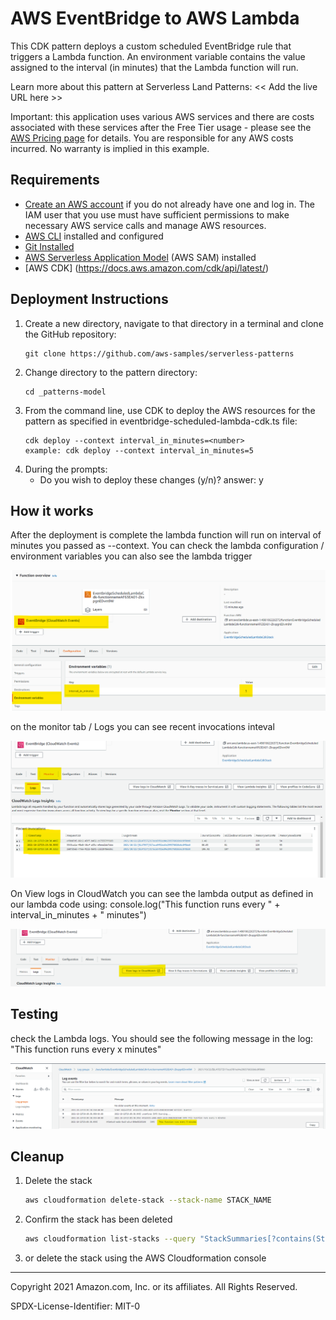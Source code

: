 # AWS EventBridge to AWS Lambda

This CDK pattern deploys a custom scheduled EventBridge rule that triggers a Lambda function. An environment variable contains the value assigned to the interval (in minutes) that the Lambda function will run.

Learn more about this pattern at Serverless Land Patterns: << Add the live URL here >>

Important: this application uses various AWS services and there are costs associated with these services after the Free Tier usage - please see the [AWS Pricing page](https://aws.amazon.com/pricing/) for details. You are responsible for any AWS costs incurred. No warranty is implied in this example.

## Requirements

* [Create an AWS account](https://portal.aws.amazon.com/gp/aws/developer/registration/index.html) if you do not already have one and log in. The IAM user that you use must have sufficient permissions to make necessary AWS service calls and manage AWS resources.
* [AWS CLI](https://docs.aws.amazon.com/cli/latest/userguide/install-cliv2.html) installed and configured
* [Git Installed](https://git-scm.com/book/en/v2/Getting-Started-Installing-Git)
* [AWS Serverless Application Model](https://docs.aws.amazon.com/serverless-application-model/latest/developerguide/serverless-sam-cli-install.html) (AWS SAM) installed
* [AWS CDK] (https://docs.aws.amazon.com/cdk/api/latest/)

## Deployment Instructions

1. Create a new directory, navigate to that directory in a terminal and clone the GitHub repository:
    ``` 
    git clone https://github.com/aws-samples/serverless-patterns
    ```
1. Change directory to the pattern directory:
    ```
    cd _patterns-model
    ```
1. From the command line, use CDK to deploy the AWS resources for the pattern as specified in eventbridge-scheduled-lambda-cdk.ts file:
    ```
    cdk deploy --context interval_in_minutes=<number>
    example: cdk deploy --context interval_in_minutes=5
    ```
1. During the prompts:
    * Do you wish to deploy these changes (y/n)?
    answer: y <enter>

## How it works

After the deployment is complete the lambda function will run on interval of minutes you passed as --context.
You can check the lambda configuration / environment variables
you can also see the lambda trigger

![Lambda Config](lambda_config.png)

on the monitor tab / Logs you can see recent invocations inteval

![interval](interval.png)

On View logs in CloudWatch you can see the lambda output as defined in our lambda code using:
console.log("This function runs every " + interval_in_minutes + " minutes")

![view logs](viewlogsincloudwatch.png)


## Testing

check the Lambda logs. You should see the following message in the log:
"This function runs every x minutes"

![cloudwatch](cloudwatchlogs.png)

## Cleanup
 
1. Delete the stack
    ```bash
    aws cloudformation delete-stack --stack-name STACK_NAME
    ```
1. Confirm the stack has been deleted
    ```bash
    aws cloudformation list-stacks --query "StackSummaries[?contains(StackName,'STACK_NAME')].StackStatus"
    ```
1. or delete the stack using the AWS Cloudformation console
----
Copyright 2021 Amazon.com, Inc. or its affiliates. All Rights Reserved.

SPDX-License-Identifier: MIT-0
